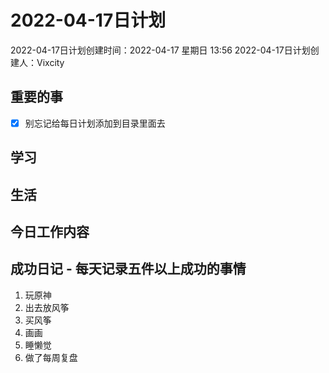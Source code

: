 # 2022-04-17日计划

2022-04-17日计划创建时间：2022-04-17 星期日  13:56
2022-04-17日计划创建人：Vixcity

## 重要的事
- [x] 别忘记给每日计划添加到目录里面去

## 学习

## 生活

## 今日工作内容

## 成功日记 - 每天记录五件以上成功的事情
1. 玩原神
2. 出去放风筝
3. 买风筝
4. 画画
5. 睡懒觉
6. 做了每周复盘